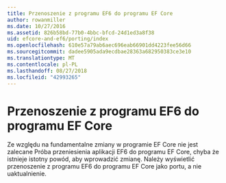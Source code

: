 ```yaml
---
title: Przenoszenie z programu EF6 do programu EF Core
author: rowanmiller
ms.date: 10/27/2016
ms.assetid: 826b58bd-77b0-4bbc-bfcd-24d1ed3a8f38
uid: efcore-and-ef6/porting/index
ms.openlocfilehash: 610e57a79ab6aec696eab66901dd4223fee56d66
ms.sourcegitcommit: dadee5905ada9ecdbae28363a682950383ce3e10
ms.translationtype: MT
ms.contentlocale: pl-PL
ms.lasthandoff: 08/27/2018
ms.locfileid: "42993265"
---
```

# <a name="porting-from-ef6-to-ef-core"></a>Przenoszenie z programu EF6 do programu EF Core

Ze względu na fundamentalne zmiany w programie EF Core nie jest zalecane Próba przeniesienia aplikacji EF6 do programu EF Core, chyba że istnieje istotny powód, aby wprowadzić zmianę. Należy wyświetlić przenoszenie z programu EF6 do programu EF Core jako portu, a nie uaktualnienie.
